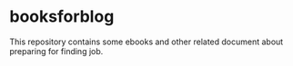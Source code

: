 # booksforblog
This repository contains some ebooks and other related document about preparing for finding job.
